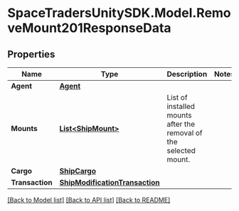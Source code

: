 # SpaceTradersUnitySDK.Model.RemoveMount201ResponseData

## Properties

Name | Type | Description | Notes
------------ | ------------- | ------------- | -------------
**Agent** | [**Agent**](Agent.md) |  | 
**Mounts** | [**List&lt;ShipMount&gt;**](ShipMount.md) | List of installed mounts after the removal of the selected mount. | 
**Cargo** | [**ShipCargo**](ShipCargo.md) |  | 
**Transaction** | [**ShipModificationTransaction**](ShipModificationTransaction.md) |  | 

[[Back to Model list]](../README.md#documentation-for-models) [[Back to API list]](../README.md#documentation-for-api-endpoints) [[Back to README]](../README.md)

